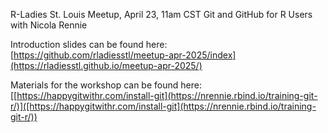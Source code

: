 R-Ladies St. Louis Meetup, April 23, 11am CST
Git and GitHub for R Users with Nicola Rennie

Introduction slides can be found here: [https://github.com/rladiesstl/meetup-apr-2025/index](https://rladiesstl.github.io/meetup-apr-2025/)

Materials for the workshop can be found here: [[https://happygitwithr.com/install-git](https://nrennie.rbind.io/training-git-r/)]([https://happygitwithr.com/install-git](https://nrennie.rbind.io/training-git-r/))
